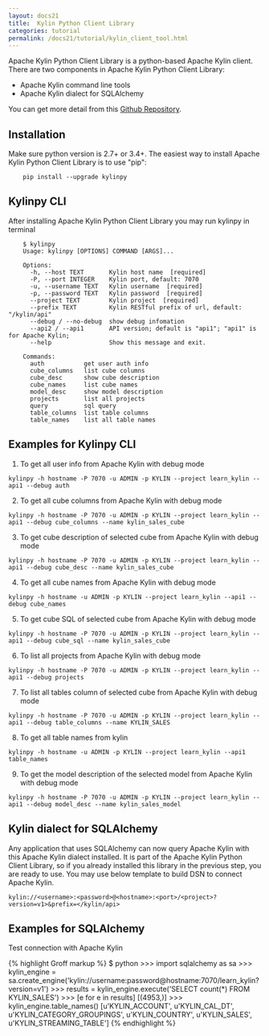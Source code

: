 ```yaml
---
layout: docs21
title:  Kylin Python Client Library
categories: tutorial
permalink: /docs21/tutorial/kylin_client_tool.html
---
```


Apache Kylin Python Client Library is a python-based Apache Kylin client. There are two components in Apache Kylin Python Client Library:

* Apache Kylin command line tools
* Apache Kylin dialect for SQLAlchemy

You can get more detail from this [Github Repository](https://github.com/Kyligence/kylinpy).

## Installation
Make sure python version is 2.7+ or 3.4+. The easiest way to install Apache Kylin Python Client Library is to use "pip":

```
    pip install --upgrade kylinpy
```

## Kylinpy CLI
After installing Apache Kylin Python Client Library you may run kylinpy in terminal

```
    $ kylinpy
    Usage: kylinpy [OPTIONS] COMMAND [ARGS]...

    Options:
      -h, --host TEXT       Kylin host name  [required]
      -P, --port INTEGER    Kylin port, default: 7070
      -u, --username TEXT   Kylin username  [required]
      -p, --password TEXT   Kylin password  [required]
      --project TEXT        Kylin project  [required]
      --prefix TEXT         Kylin RESTful prefix of url, default: "/kylin/api"
      --debug / --no-debug  show debug infomation
      --api2 / --api1       API version; default is "api1"; "api1" is for Apache Kylin;
      --help                Show this message and exit.

    Commands:
      auth           get user auth info
      cube_columns   list cube columns
      cube_desc      show cube description
      cube_names     list cube names
      model_desc     show model description
      projects       list all projects
      query          sql query
      table_columns  list table columns
      table_names    list all table names
```

## Examples for Kylinpy CLI

1. To get all user info from Apache Kylin with debug mode
```
kylinpy -h hostname -P 7070 -u ADMIN -p KYLIN --project learn_kylin --api1 --debug auth
```

2. To get all cube columns from Apache Kylin with debug mode
```
kylinpy -h hostname -P 7070 -u ADMIN -p KYLIN --project learn_kylin --api1 --debug cube_columns --name kylin_sales_cube
```

3. To get cube description of selected cube from Apache Kylin with debug mode
```
kylinpy -h hostname -P 7070 -u ADMIN -p KYLIN --project learn_kylin --api1 --debug cube_desc --name kylin_sales_cube
```

4. To get all cube names from Apache Kylin with debug mode
```
kylinpy -h hostname -u ADMIN -p KYLIN --project learn_kylin --api1 --debug cube_names
```

5. To get cube SQL of selected cube from Apache Kylin with debug mode
```
kylinpy -h hostname -P 7070 -u ADMIN -p KYLIN --project learn_kylin --api1 --debug cube_sql --name kylin_sales_cube
```

6. To list all projects from Apache Kylin with debug mode
```
kylinpy -h hostname -P 7070 -u ADMIN -p KYLIN --project learn_kylin --api1 --debug projects
```

7. To list all tables column of selected cube from Apache Kylin with debug mode
```
kylinpy -h hostname -P 7070 -u ADMIN -p KYLIN --project learn_kylin --api1 --debug table_columns --name KYLIN_SALES
```

8. To get all table names from kylin
```
kylinpy -h hostname -u ADMIN -p KYLIN --project learn_kylin --api1 table_names
```

9. To get the model description of the selected model from Apache Kylin with debug mode
```
kylinpy -h hostname -P 7070 -u ADMIN -p KYLIN --project learn_kylin --api1 --debug model_desc --name kylin_sales_model
```

## Kylin dialect for SQLAlchemy

Any application that uses SQLAlchemy can now query Apache Kylin with this Apache Kylin dialect installed. It is part of the Apache Kylin Python Client Library, so if you already installed this library in the previous step, you are ready to use. You may use below template to build DSN to connect Apache Kylin.

```
kylin://<username>:<password>@<hostname>:<port>/<project>?version=v1>&prefix=</kylin/api>
```

## Examples for SQLAlchemy

Test connection with Apache Kylin

{% highlight Groff markup %}
    $ python
    >>> import sqlalchemy as sa
    >>> kylin_engine = sa.create_engine('kylin://username:password@hostname:7070/learn_kylin?version=v1')
    >>> results = kylin_engine.execute('SELECT count(*) FROM KYLIN_SALES')
    >>> [e for e in results]
    [(4953,)]
    >>> kylin_engine.table_names()
    [u'KYLIN_ACCOUNT',
     u'KYLIN_CAL_DT',
     u'KYLIN_CATEGORY_GROUPINGS',
     u'KYLIN_COUNTRY',
     u'KYLIN_SALES',
     u'KYLIN_STREAMING_TABLE']
{% endhighlight %}
